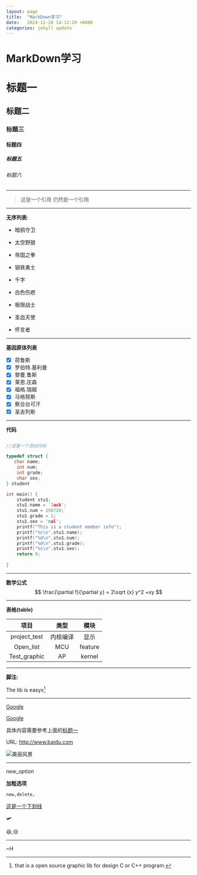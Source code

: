 ```yaml
---
layout: page
title:  "MarkDown学习"
date:   2024-12-28 14:12:20 +0800
categories: jekyll update
---
```






# **MarkDown学习**

# 标题一



## 标题二
### 标题三
#### 标题四

##### 标题五

###### 标题六

---

> 这是一个引用
> 仍然是一个引用



---

**无序列表**:

- 暗鸦守卫

- 太空野狼 

- 帝国之拳

- 钢铁勇士

- 千字

- 白色伤疤

- 极限战士

- 圣血天使 

*  怀言者

---

**基因原体列表**

- [x] 荷鲁斯
- [x] 罗伯特.基利曼
- [x] 黎曼.鲁斯
- [x] 莱恩.庄森
- [x] 福格.瑞姆
- [x] 马格努斯
- [x] 察合台可汗
- [x] 圣吉列斯

---

**代码**

````c++

//这是一个测试代码

typedef struct {
   char name;
    int num;
    int grade;
    char sex;
} student

int main() {
    student stu1;
    stu1.name = 'Jack';
    stu1.num = 198720;
    stu1.grade = 1;
    stu1.sex = 'mal';
    printf("This is a student member info");
    printf("%c\n",stu1.name);
    printf("%d\n",stu1.num);
    printf("%d\n",stu1.grade);
    printf("%c\n",stu1.sex);
    return 0;
    
}
````

---

**数学公式**
$$
\frac{\partial f}{\partial y} = 2\sqrt {x} y^2 +xy
$$

---

**表格(table)**

| 项目                  | 类型 | 模块 |
|:---:|:--:|:----:|
|project_test|内核编译|显示|
| Open_list | MCU  | feature |
|Test_graphic|AP|kernel|

---

**脚注:**

The lib is easyx[^easyx]

[^easyx]:that is a open source graphic lib for design C or C++ program.

---

[Google](Google.com"一个世界知名搜索引擎")

[Google][id]

[id]:google.com"一个世界的知名公司"

具体内容需要参考上面的[标题一](#标题一)

URL: http://www.baidu.com

![美丽风景](C:\Users\cz\OneDrive\图片\本机照片\景色1.jpg)

---

*new_option*

**加粗选项**

`new,delete,`

<u>这是一个下划线</u>

:small_airplane:

:smile:,:cry:

---

~H









